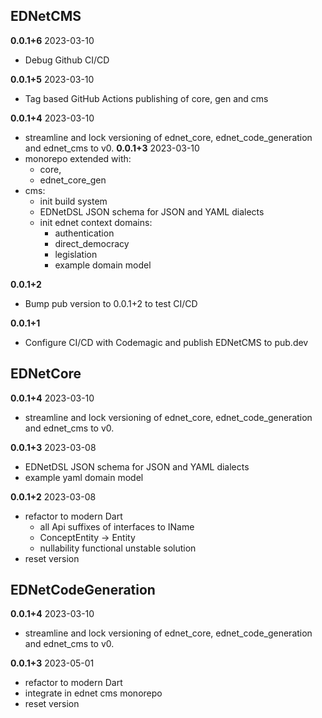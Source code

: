 ## EDNetCMS

**0.0.1+6** 2023-03-10
+ Debug Github CI/CD

**0.0.1+5** 2023-03-10
+ Tag based GitHub Actions publishing of core, gen and cms

**0.0.1+4** 2023-03-10
+ streamline and lock versioning of ednet_core, ednet_code_generation and ednet_cms to v0.
  **0.0.1+3** 2023-03-10
+ monorepo extended with:
    - core,
    - ednet_core_gen
+ cms:
    - init build system
    - EDNetDSL JSON schema for JSON and YAML dialects
    - init ednet context domains:
        - authentication
        - direct_democracy
        - legislation
        - example domain model

**0.0.1+2**
- Bump pub version to 0.0.1+2 to test CI/CD

**0.0.1+1**
- Configure CI/CD with Codemagic and publish EDNetCMS to pub.dev

## EDNetCore
**0.0.1+4** 2023-03-10
+ streamline and lock versioning of ednet_core, ednet_code_generation and ednet_cms to v0.

**0.0.1+3** 2023-03-08
+ EDNetDSL JSON schema for JSON and YAML dialects
+ example yaml domain model

**0.0.1+2** 2023-03-08
+ refactor to modern Dart
    + all Api suffixes of interfaces to IName
    + ConceptEntity -> Entity
    + nullability functional unstable solution
+ reset version

## EDNetCodeGeneration
**0.0.1+4** 2023-03-10
+ streamline and lock versioning of ednet_core, ednet_code_generation and ednet_cms to v0.

**0.0.1+3** 2023-05-01
+ refactor to modern Dart
+ integrate in ednet cms monorepo
+ reset version


